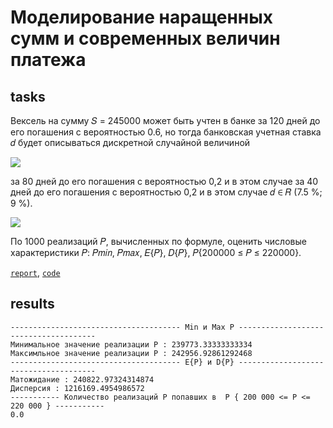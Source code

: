 
# Моделирование наращенных сумм и современных величин платежа
## tasks

Вексель на сумму 𝑆 = 245000 может быть учтен в банке за 120 дней до его погашения с вероятностью 0.6, но тогда банковская учетная ставка 𝑑 будет описываться дискретной случайной величиной

![](https://github.com/vetasavitskaya/famcs-simulation-and-statistical-modeling-labs/blob/main/lab-03-accrued-amounts/image_01.png)

за 80 дней до его погашения с вероятностью 0,2 и в этом случае за 40 дней до его погашения с вероятностью 0,2 и в этом случае 𝑑 ∈ 𝑅 (7.5 %; 9 %).

![](https://github.com/vetasavitskaya/famcs-simulation-and-statistical-modeling-labs/blob/main/lab-03-accrued-amounts/image_02.png)

По 1000 реализаций 𝑃, вычисленных по формуле, оценить числовые характеристики
𝑃: 𝑃𝑚𝑖𝑛, 𝑃𝑚𝑎𝑥, 𝐸{𝑃}, 𝐷{𝑃}, 𝑃{200000 ≤ 𝑃 ≤ 220000}.

[`report`](https://github.com/vetasavitskaya/famcs-simulation-and-statistical-modeling-labs/blob/main/lab-03-accrued-amounts/%D0%BC%D0%BE%D0%B4%D0%B5%D0%BB%D0%B8%D1%80%D0%BE%D0%B2%D0%B0%D0%BD%D0%B8%D0%B5_%D0%BD%D0%B0%D1%80%D0%B0%D1%89%D0%B5%D0%BD%D0%BD%D1%8B%D1%85_%D1%81%D1%83%D0%BC%D0%BC.pdf),
[`code`](https://github.com/vetasavitskaya/famcs-simulation-and-statistical-modeling-labs/blob/main/lab-03-accrued-amounts/lab-03-accrued-amounts.py)

## results
```
-------------------------------------- Min и Max P --------------------------------------
Минимальное значение реализации P : 239773.33333333334
Максимльное значение реализации P : 242956.92861292468
-------------------------------------- E{P} и D{P} --------------------------------------
Матожидание : 240822.97324314874
Дисперсия : 1216169.4954986572
----------- Количество реализаций P попавших в  P { 200 000 <= P <= 220 000 } -----------
0.0
```
